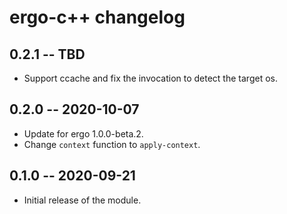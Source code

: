 # ergo-c++ changelog

## 0.2.1  -- TBD
* Support ccache and fix the invocation to detect the target os.

## 0.2.0  -- 2020-10-07
* Update for ergo 1.0.0-beta.2.
* Change `context` function to `apply-context`.

## 0.1.0  -- 2020-09-21
* Initial release of the module.
